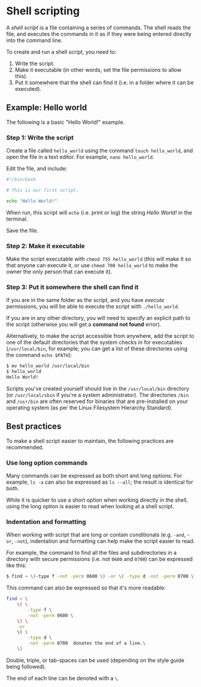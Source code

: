 # Shell scripting

A _shell script_ is a file containing a series of commands. The shell reads the file, and executes the commands in it as if they were being entered directly into the command line.

To create and run a shell script, you need to:

1. Write the script.
2. Make it executable (in other words, set the file permissions to allow this).
3. Put it somewhere that the shell can find it (i.e. in a folder where it can be executed).

## Example: Hello world

The following is a basic "Hello World!" example.

### Step 1: Write the script

Create a file called `hello_world` using the command `touch hello_world`, and open the file in a text editor. For example, `nano hello_world`.

Edit the file, and include:

```bash
#!/bin/bash

# This is our first script.

echo "Hello World!"
```

When run, this script will `echo` (i.e. print or log) the string _Hello World!_ in the terminal.

Save the file.

### Step 2: Make it executable

Make the script executable with `chmod 755 hello_world` (this will make it so that anyone can execute it, or use `chmod 700 hello_world` to make the owner the only person that can execute it).

### Step 3: Put it somewhere the shell can find it

If you are in the same folder as the script, and you have _execute_ permissions, you will be able to execute the script with `./hello_world`.

If you are in any other directory, you will need to specify an explicit path to the script (otherwise you will get a **command not found** error).

Alternatively, to make the script accessible from anywhere, add the script to one of the default directories that the system checks in for executables (`/usr/local/bin`, for example; you can get a list of these directories using the command `echo $PATH`):

```bash
$ mv hello_world /usr/local/bin
$ hello_world
Hello World!
```

Scripts you've created yourself should live in the `/usr/local/bin` directory (or `/usr/local/sbin` if you're a system administrator). The directories `/bin` and `/usr/bin` are often reserved for binaries that are pre-installed on your operating system (as per the Linux Filesystem Hierarchy Standard).

## Best practices

To make a shell script easier to maintain, the following practices are recommended.

### Use long option commands

Many commands can be expressed as both short and long options. For example, `ls -a` can also be expressed as `ls --all`; the result is identical for both.

While it is quicker to use a short option when working directly in the shell, using the long option is easier to read when looking at a shell script.

### Indentation and formatting

When working with script that are long or contain conditionals (e.g. `-and`, -`or`, `-not`), indentation and formatting can help make the script easier to read.

For example, the command to find all the files and subdirectories in a directory with secure permissions (i.e. not `0600` and `0700`) can be expressed like this:

```bash
$ find ~ \(-type f -not -perm 0600 \) -or \( -type d -not -perm 0700 \)
```

This command can also be expressed so that it's more readable:

```bash
find ~ \
    \( \
        -type f \
        -not -perm 0600 \
    \) \
    -or
    \( \
        -type d \
        -not -perm 0700  donates the end of a line.\
    \)
```

Double, triple, or tab-spaces can be used (depending on the style guide being followed).

The end of each line can be denoted with a `\`.
